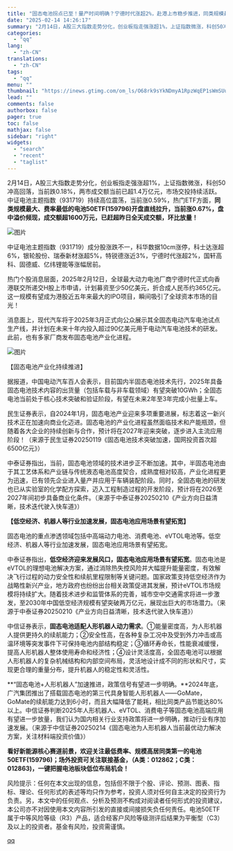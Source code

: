 ```yaml
---
title: "固态电池拐点已至！量产时间明确？宁德时代涨超2%，赴港上市稳步推进，同类规模最大的电池50ETF放量走强！"
date: "2025-02-14 14:26:17"
summary: "2月14日，A股三大指数走势分化，创业板指走强涨超1%，上证指数微涨，科创50冲高回落，当前跌0.1..."
categories:
  - "qq"
lang:
  - "zh-CN"
translations:
  - "zh-CN"
tags:
  - "qq"
menu: ""
thumbnail: "https://inews.gtimg.com/om_ls/O68rk9sYkNDmyA1RpzWqEP1sWmSUuIJH0vth9SOVT4aQEAA_640360/0"
lead: ""
comments: false
authorbox: false
pager: true
toc: false
mathjax: false
sidebar: "right"
widgets:
  - "search"
  - "recent"
  - "taglist"
---
```


2月14日，A股三大指数走势分化，创业板指走强涨超1%，上证指数微涨，科创50冲高回落，当前跌0.18%，两市成交额当前已超1.4万亿元，市场交投持续活跃。中证电池主题指数（931719）持续高位震荡，当前涨0.59%，热门ETF方面，**同类规模最大、费率最低的电池50ETF(159796)开盘直线拉升，当前涨0.67%，盘中溢价频现，成交额超1600万元，已赶超昨日全天成交额，环比放量！**

![图片](https://inews.gtimg.com/om_bt/Oe9NeA4covBSWrDGDHKR5xjmTvOKeotUPGgpmTNl_Y06cAA/641)

中证电池主题指数（931719）成分股涨跌不一，科华数据10cm涨停，科士达涨超6%，银轮股份、瑞泰新材涨超5%，特锐德涨近3%，宁德时代涨超2%，国轩高科、固德威、亿纬锂能等涨幅居前。

热门个股消息层面，2025年2月12日，全球最大动力电池厂商宁德时代正式向香港联交所递交H股上市申请，计划募资至少50亿美元，折合成人民币约365亿元。这一规模有望成为港股近五年来最大的IPO项目，瞬间吸引了全球资本市场的目光！

消息面上，现代汽车将于2025年3月正式向公众展示其全固态电动汽车电池试点生产线，并计划在未来十年内投入超过90亿美元用于电动汽车电池技术的研发。此前，也有多家厂商发布固态电池产业化进程。

![图片](https://inews.gtimg.com/om_bt/OI9Hy1ccmtsxyjTtMcqixWn2U4CJE9fWvheZ1WGCe9lmIAA/641)

【固态电池产业化持续推进】

据报道，中国电动汽车百人会表示，目前国内半固态电池技术先行，2025年具备固态电池技术内容的出货量（包括车载与非车载领域）有望突破10GWh；全固态电池当前处于核心技术突破和验证阶段，有望在未来2年至3年完成小批量上车。

民生证券表示，自2024年1月，固态电池产业迎来多项重要进展，标志着这一新兴技术正在加速向商业化迈进。固态电池的产业化进程虽然面临技术和产能瓶颈，但随着各大企业的持续创新与合作，预计将在2027年迎来突破，逐步进入主流应用阶段！（来源于民生证券20250119《固态电池技术突破加速，国网投资首次超6500亿元》）

中泰证券指出，当前，固态电池领域的技术进步正不断加速。其中，半固态电池由于其工艺体系和产业链与传统液态电池高度契合，成熟度相对较高，产业化进程更为迅速，已有领先企业进入量产并应用于车辆装配阶段。同时，全固态电池的研发也已从实验室的化学配方探索，迈入工程制造过程的开发阶段，预计将在2026至2027年间初步具备商业化条件。（来源于中泰证券20250210《产业方向日益清晰，技术迭代驶入快车道》）

**【低空经济、机器人等行业加速发展，固态电池应用场景有望拓宽】**

固态电池的重点渗透领域包括中高端动力电池、消费电池、eVTOL电池等。低空经济、机器人等行业加速发展，固态电池应用场景有望拓宽。

中泰证券指出，**低空经济迎来发展风口，固态电池应用场景有望拓宽**。固态电池是eVTOL的理想电池解决方案，通过消除热失控风险并大幅提升能量密度，有效解决飞行过程的动力安全性和续航里程限制等关键问题。国家政策支持低空经济作为战略性新兴产业，地方政府也纷纷出台相关政策促进其发展，预计eVTOL市场规模将持续扩大。随着技术进步和监管体系的完善，城市空中交通需求将进一步激发，至2030年中国低空经济规模有望突破两万亿元，展现出巨大的市场潜力。（来源于中泰证券20250210《产业方向日益清晰，技术迭代驶入快车道》）

中信证券表示，**固态电池适配人形机器人动力需求**。①能量密度高，为人形机器人提供更持久的续航能力；②安全性高，在各种复杂工况中及受到外力冲击或高温环境等突发事件下可保持电池内部结构稳定；③循环寿命长，性能衰减缓慢，提高人形机器人整体使用寿命和经济性；④设计灵活度高，全固态电池可以根据人形机器人的复杂机械结构和内部空间布局，灵活地设计成不同的形状和尺寸，实现更合理的重量分布，提升机器人的稳定性和灵活性。

**“固态电池+人形机器人”加速推进，政策信号有望进一步明确。**2024年底，广汽集团推出了搭载固态电池的第三代具身智能人形机器人——GoMate，GoMate的续航能力达到6小时，而且大幅降低了能耗，相比同类产品节能达80%以上。中信证券判断2025年人形机器人、eVTOL、消费电子等固态电池高端应用有望进一步放量，我们认为国内相关行业支持政策将进一步明确，推动行业有序加速发展。（来源于中信证券20250214《固态电池为人形机器人当前最优动力解决方案，关注材料端投资价值》）

**看好新能源核心赛道前景，欢迎关注最低费率、规模高居同类第一的电池50ETF(159796)；场外投资可关注联接基金，（A类：012862；C类：012863)，一键把握电池板块低位布局机会！**

风险提示：任何在本文出现的信息，包括但不限于个股、评论、预测、图表、指标、理论、任何形式的表述等均只作为参考，投资人须对任何自主决定的投资行为负责。另，本文中的任何观点、分析及预测不构成对阅读者任何形式的投资建议，本公司亦不对因使用本文内容所引发的直接或间接损失负任何责任。电池50ETF属于中等风险等级（R3）产品，适合经客户风险等级测评后结果为平衡型（C3）及以上的投资者。基金有风险，投资需谨慎。

[qq](https://new.qq.com/rain/a/20250214A04SRU00)
